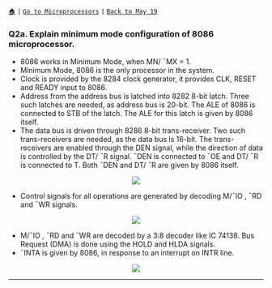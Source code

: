 [`🏠`](/) `|` [`Go to Microprocessors`](/mp/) `|` [`Back to May 19`](/mp/previous-years/may-19/)

### Q2a. Explain minimum mode configuration of 8086 microprocessor.

* 8086 works in Minimum Mode, when MN/ ¯MX = 1.
* Minimum Mode, 8086 is the only processor in the system.
* Clock is provided by the 8284 clock generator, it provides CLK, RESET and READY input to 8086.
* Address from the address bus is latched into 8282 8-bit latch. 
Three such latches are needed, as address bus is 20-bit. 
The ALE of 8086 is connected to STB of the latch. 
The ALE for this latch is given by 8086 itself.
* The data bus is driven through 8286 8-bit trans-receiver. 
Two such trans-receivers are needed, as the data bus is 16-bit. 
The trans-receivers are enabled through the DEN signal, while the direction of data 
is controlled by the DT/ ¯R signal. 
¯DEN is connected to ¯OE and DT/ ¯R is connected to T. 
Both ¯DEN and DT/ ¯R are given by 8086 itself.

<div align="center">

![](https://i.imgur.com/oBqGrRt.png)

</div>

* Control signals for all operations are generated by decoding M/¯IO , ¯RD and ¯WR signals.

<div align="center">

![](https://i.imgur.com/ySqyyQa.png)

</div>

* M/¯IO , ¯RD and ¯WR are decoded by a 3:8 decoder like IC 74138. 
Bus Request (DMA) is done using the HOLD and HLDA signals.
* ¯INTA is given by 8086, in response to an interrupt on INTR line.

<div align="center">

![](https://i.imgur.com/gvX2tzy.png)

</div>

<hr />
